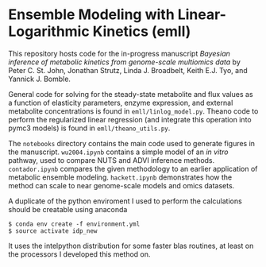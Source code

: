 # Ensemble Modeling with Linear-Logarithmic Kinetics (emll)

This repository hosts code for the in-progress manuscript *Bayesian inference of metabolic kinetics from genome-scale multiomics data* by 
Peter C. St. John, Jonathan Strutz, Linda J. Broadbelt, Keith E.J. Tyo, and Yannick J. Bomble.

General code for solving for the steady-state metabolite and flux values as a function of elasticity parameters, enzyme expression, and external metabolite concentrations is found in `emll/linlog_model.py`. Theano code to perform the regularized linear regression (and integrate this operation into pymc3 models) is found in `emll/theano_utils.py`.

The `notebooks` directory contains the main code used to generate figures in the manuscript. `wu2004.ipynb` contains a simple model of an *in vitro* pathway, used to compare NUTS and ADVI inference methods. `contador.ipynb` compares the given methodology to an earlier application of metabolic ensemble modeling. `hackett.ipynb` demonstrates how the method can scale to near genome-scale models and omics datasets.

A duplicate of the python enviroment I used to perform the calculations should be creatable using anaconda
```
$ conda env create -f environment.yml
$ source activate idp_new
```
It uses the intelpython distribution for some faster blas routines, at least on the processors I developed this method on.
